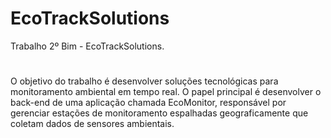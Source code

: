 # EcoTrackSolutions
Trabalho 2º Bim - EcoTrackSolutions.
#
O objetivo do trabalho é desenvolver soluções tecnológicas para monitoramento ambiental em tempo real. O papel principal é desenvolver o back-end de uma aplicação chamada EcoMonitor, responsável por gerenciar estações de monitoramento espalhadas geograficamente que coletam dados de sensores ambientais.
